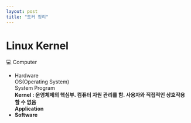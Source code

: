 ```yaml
---
layout: post
title: "도커 정리"
---
```


# Linux Kernel
💻 Computer  
- Hardware  
  OS(Operating System)  
    System Program  
    <b>Kernel<b> : 운영체제의 핵심부. 컴퓨터 자원 관리를 함. 사용자와 직접적인 상호작용 할 수 없음  
  Application  
- Software  
